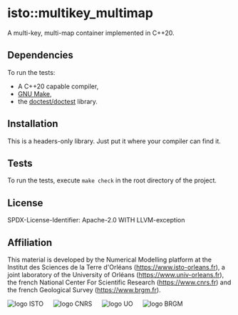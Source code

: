 # isto::multikey_multimap
A multi-key, multi-map container implemented in C++20.

## Dependencies
To run the tests:
- A C++20 capable compiler,
- [GNU Make](https://www.gnu.org/software/make),
- the [doctest/doctest](https://github.com/doctest/doctest) library.

## Installation
This is a headers-only library. Just put it where your compiler can find it.

## Tests
To run the tests, execute `make check` in the root directory of the project.

## License
SPDX-License-Identifier: Apache-2.0 WITH LLVM-exception

## Affiliation
This material is developed by the Numerical Modelling platform at the 
Institut des Sciences de la Terre d'Orléans (https://www.isto-orleans.fr), 
a joint laboratory of the University of Orléans (https://www.univ-orleans.fr), 
the french National Center For Scientific Research (https://www.cnrs.fr) and 
the french Geological Survey (https://www.brgm.fr).

![logo ISTO](https://calcul-isto.cnrs-orleans.fr/logos/isto-156.png) &emsp;
![logo CNRS](https://calcul-isto.cnrs-orleans.fr/logos/cnrs-128.png) &emsp;
![logo UO](https://calcul-isto.cnrs-orleans.fr/logos/uo-180.png) &emsp;
![logo BRGM](https://calcul-isto.cnrs-orleans.fr/logos/brgm-256.png)
